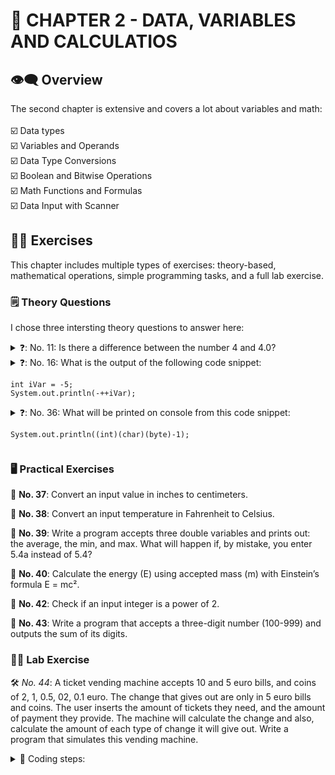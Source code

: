 # 🔖 CHAPTER 2 - DATA, VARIABLES AND CALCULATIOS #

## 👁️‍🗨️ Overview ##
The second chapter is extensive and covers a lot about variables and math:
<br />
<br />
☑️ Data types <br />
☑️ Variables and Operands <br />
☑️ Data Type Conversions <br />
☑️ Boolean and Bitwise Operations <br />
☑️ Math Functions and Formulas <br />
☑️ Data Input with Scanner <br />

## 🏋️‍♂️ Exercises ##
This chapter includes multiple types of exercises: theory-based, mathematical operations, simple programming tasks, and a full lab exercise.
<br />
### 🗒️ Theory Questions ###
I chose three intersting theory questions to answer here:
<br />
<details>
  <summary>
    ❓: No. 11: Is there a difference between the number 4 and 4.0? <br />    
  </summary>
  📇: The number 4 is an integer, while 4.0 is a floating point number. They are both numbers, but of a different data type. This is important for calculations and precision.
</details>
<details>
  <summary>
   ❓: No. 16: What is the output of the following code snippet: <br /> 
    
    int iVar = -5;
    System.out.println(-++iVar);
  </summary>
  📇: This code snippet will output the integer 4. First, the variable will increment by 1 (++iVar) which will give us -4 and, then, it will make it a negative (-), meaning the -4 will now become positive.
</details>
<details>
  <summary>
    ❓: No. 36: What will be printed on console from this code snippet: <br /> 

    System.out.println((int)(char)(byte)-1);
  </summary>
  📇: The integer 65535 will be printed out. This is the unsigned max value of 2 bytes, which the char data type supports. The negative number "underflows" the char type, since negative numbers are not present on ASCII table and thus, it takes the biggest value possible (char can hold 2 bytes of data: 0 - 65535). The full road is: -1 becomes byte type -> -1 (because byte data type holds values from -128 to 127), then it becomes a char -> unresolved character due to the underflow, then that will become the highest possible integer value available for the byte data type -> 65535 -> and that is already an integer and is already a value that can be held by this data type.
</details>

### 🖥️ Practical Exercises ###
🔷 **No. 37**: Convert an input value in inches to centimeters. <br />

🔷 **No. 38**: Convert an input temperature in Fahrenheit to Celsius. <br />

🔷 **No. 39**: Write a program accepts three double variables and prints out: the average, the min, and max. What will happen if, by mistake, you enter 5.4a instead of 5.4? <br />

🔷 **No. 40**: Calculate the energy (E) using accepted mass (m) with Einstein’s formula E = mc². <br />

🔷 **No. 42**: Check if an input integer is a power of 2. <br />

🔷 **No. 43**: Write a program that accepts a three-digit number (100-999) and outputs the sum of its digits. <br />

### 👨‍🔬 Lab Exercise ###
🛠️ *No. 44*: A ticket vending machine accepts 10 and 5 euro bills, and coins of 2, 1, 0.5, 02, 0.1 euro. The change that gives out are only in 5 euro bills and coins. The user inserts the amount of tickets they need, and the amount of payment they provide. The machine will calculate the change and also, calculate the amount of each type of change it will give out. Write a program that simulates this vending machine. <br />
<details>
  <summary>
    👣 Coding steps:    
  </summary>
1. Print the cost of the ticket (1.2 euro), saved in a double cost variable. <br />
2. Ask the user to enter the amount of tickets they want and save that info to an int numOfTickets. <br />
3. Calculate the cost and save it to a double amount variable. The variable should make sense and be rounded up (ex. 5.59999996 should be 5.6). Print the cost on screen. <br />
4. Print an "Enter the amount you want to insert:" message, and ask for the user to input the inserted amount and save it as a double pay variable. <br />
5. Calculate the change (if any) and save it in an int changes variable that holds the change in cents. Print that on screen. <br />
6. To calculate the changes follow these instructions: <br />
a) for the 5 bills, divide the changes variable with 500 and save the result in a numOf5 variable. The integer rest is reassigned to the changes variable. <br />
b) do the above for for numOf2, numOf1, numOf_50, numOf20 and numOf_10 to find the the changes for the 2 and 1 euro, and 50, 20 and 10 cents as well. <br />
7. Print "The changes amount is: " and below that, show the number for 5, 2 and 1 euro, and 50, 20 and 10 cents that correspond to the changes that need to be given to the user.
</details>
